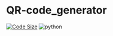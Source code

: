 # QR-code_generator

[![Code Size](https://img.shields.io/github/languages/code-size/EgorAndrik/QR-code_generator)](https://github.com/EgorAndrik/QR-code_generator)
<img alt="python" src="https://img.shields.io/badge/python-3.10-yellow.svg"/>

